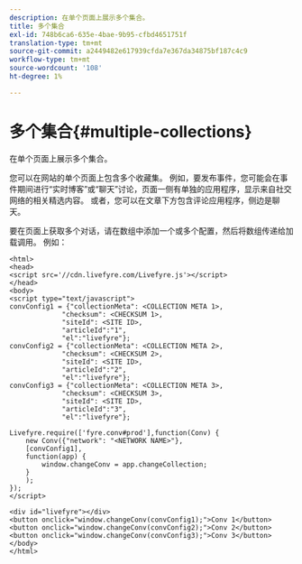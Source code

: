 ```yaml
---
description: 在单个页面上展示多个集合。
title: 多个集合
exl-id: 748b6ca6-635e-4bae-9b95-cfbd4651751f
translation-type: tm+mt
source-git-commit: a2449482e617939cfda7e367da34875bf187c4c9
workflow-type: tm+mt
source-wordcount: '108'
ht-degree: 1%

---
```


# 多个集合{#multiple-collections}

在单个页面上展示多个集合。

您可以在网站的单个页面上包含多个收藏集。 例如，要发布事件，您可能会在事件期间进行“实时博客”或“聊天”讨论，页面一侧有单独的应用程序，显示来自社交网络的相关精选内容。 或者，您可以在文章下方包含评论应用程序，侧边是聊天。

要在页面上获取多个对话，请在数组中添加一个或多个配置，然后将数组传递给加载调用。 例如：

```
<html> 
<head> 
<script src='//cdn.livefyre.com/Livefyre.js'></script> 
</head> 
<body> 
<script type="text/javascript"> 
convConfig1 = {"collectionMeta": <COLLECTION META 1>, 
             "checksum": <CHECKSUM 1>, 
             "siteId": <SITE ID>, 
             "articleId":"1", 
             "el":"livefyre"}; 
convConfig2 = {"collectionMeta": <COLLECTION META 2>, 
             "checksum": <CHECKSUM 2>, 
             "siteId": <SITE ID>, 
             "articleId":"2", 
             "el":"livefyre"}; 
convConfig3 = {"collectionMeta": <COLLECTION META 3>, 
             "checksum": <CHECKSUM 3>, 
             "siteId": <SITE ID>, 
             "articleId":"3", 
             "el":"livefyre"}; 
  
Livefyre.require(['fyre.conv#prod'],function(Conv) { 
    new Conv({"network": "<NETWORK NAME>"}, 
    [convConfig1], 
    function(app) {  
        window.changeConv = app.changeCollection; 
    } 
    ); 
}); 
</script> 
  
<div id="livefyre"></div> 
<button onclick="window.changeConv(convConfig1);">Conv 1</button> 
<button onclick="window.changeConv(convConfig2);">Conv 2</button> 
<button onclick="window.changeConv(convConfig3);">Conv 3</button> 
</body> 
</html>
```
